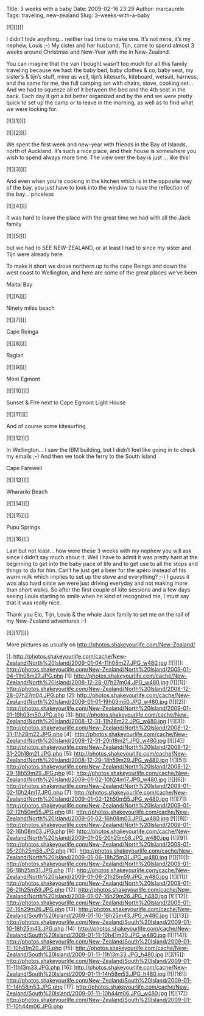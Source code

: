 Title: 3 weeks with a baby
Date: 2009-02-16 23:29
Author: marcaurele
Tags: traveling, new-zealand
Slug: 3-weeks-with-a-baby

[![][]][]  

I didn’t hide anything... neither had time to make one. It’s not mine,
it’s my nephew, Louis ;-) My sister and her husband, Tijn, came to spend
almost 3 weeks around Christmas and New-Year with me in New-Zealand.

You can imagine that the van I bought wasn’t too much for all this
family traveling because we had: the baby bed, baby clothes & co, baby
seat, my sister’s & tijn’s stuff, mine as well, tijn’s kitesurfs,
kiteboard, wetsuit, harness, and the same for me, the full camping set
with chairs, stove, cooking set... And we had to squeeze all of it
between the bed and the 4th seat in the back. Each day it got a bit
better organized and by the end we were pretty quick to set up the camp
or to leave in the morning, as well as to find what we were looking
for.  

[![][1]][]  

[![][2]][]

We spent the first week and new-year with friends in the Bay of Islands,
north of Auckland. It’s such a nice place, and their house is somewhere
you wish to spend always more time. The view over the bay is just ...
like this!  

[![][3]][]

And even when you’re cooking in the kitchen which is in the opposite way
of the bay, you just have to look into the window to have the reflection
of the bay... priceless  

[![][4]][]

It was hard to leave the place with the great time we had with all the
Jack family  

[![][5]][]  

but we had to SEE NEW-ZEALAND, or at least I had to since my sister and
Tijn were already here.

To make it short we drove northern up to the cape Reinga and down the
west coast to Wellington, and here are some of the great places we’ve
been

Maitai Bay  

[![][6]][]

Ninety miles beach  

[![][7]][]

Cape Reinga  

[![][8]][]

Raglan  

[![][9]][]

Mont Egmont  

[![][10]][]

Sunset & Fire next to Cape Egmont Light House  

[![][11]][]

And of course some kitesurfing  

[![][12]][]

In Wellington... I saw the IBM building, but I didn’t feel like going in
to check my emails ;-) And then we took the ferry to the South Island

Cape Farewell  

[![][13]][]

Wharariki Beach  

[![][14]][]  

[![][15]][]

Pupu Springs  

[![][16]][]

Last but not least... how were these 3 weeks with my nephew you will ask
since I didn’t say much about it. Well I have to admit it was pretty
hard at the beginning to get into the baby pace of life and to get use
to all the stops and things to do for him. Can’t he just get a beer for
the apéro instead of his warm milk which implies to set up the stove and
everything? ;-) I guess it was also hard since we were just driving
everyday and not making more than short walks. So after the first couple
of kite sessions and a few days seeing Louis starting to smile when he
kind of recognized me, I must say that it was really nice.  

Thank you Elo, Tijn, Louis & the whole Jack family to set me on the rail
of my New-Zealand adventures :-)  

[![][17]][]

More pictures as usually on
<http://photos.shakeyourlife.com/New-Zealand/>

  []: http://photos.shakeyourlife.com/cache/New-Zealand/North%20Island/2009-01-04-11h08m27.JPG_w480.jpg
  [![][]]: http://photos.shakeyourlife.com/New-Zealand/North%20Island/2009-01-04-11h08m27.JPG.php
  [1]: http://photos.shakeyourlife.com/cache/New-Zealand/North%20Island/2008-12-28-07h27m04.JPG_w480.jpg
  [![][1]]: http://photos.shakeyourlife.com/New-Zealand/North%20Island/2008-12-28-07h27m04.JPG.php
  [2]: http://photos.shakeyourlife.com/cache/New-Zealand/North%20Island/2009-01-01-19h03m50.JPG_w480.jpg
  [![][2]]: http://photos.shakeyourlife.com/New-Zealand/North%20Island/2009-01-01-19h03m50.JPG.php
  [3]: http://photos.shakeyourlife.com/cache/New-Zealand/North%20Island/2008-12-31-11h28m22.JPG_w480.jpg
  [![][3]]: http://photos.shakeyourlife.com/New-Zealand/North%20Island/2008-12-31-11h28m22.JPG.php
  [4]: http://photos.shakeyourlife.com/cache/New-Zealand/North%20Island/2008-12-31-20h18m21.JPG_w480.jpg
  [![][4]]: http://photos.shakeyourlife.com/New-Zealand/North%20Island/2008-12-31-20h18m21.JPG.php
  [5]: http://photos.shakeyourlife.com/cache/New-Zealand/North%20Island/2008-12-29-18h59m29.JPG_w480.jpg
  [![][5]]: http://photos.shakeyourlife.com/New-Zealand/North%20Island/2008-12-29-18h59m29.JPG.php
  [6]: http://photos.shakeyourlife.com/cache/New-Zealand/North%20Island/2009-01-02-10h24m17.JPG_w480.jpg
  [![][6]]: http://photos.shakeyourlife.com/New-Zealand/North%20Island/2009-01-02-10h24m17.JPG.php
  [7]: http://photos.shakeyourlife.com/cache/New-Zealand/North%20Island/2009-01-02-12h50m55.JPG_w480.jpg
  [![][7]]: http://photos.shakeyourlife.com/New-Zealand/North%20Island/2009-01-02-12h50m55.JPG.php
  [8]: http://photos.shakeyourlife.com/cache/New-Zealand/North%20Island/2009-01-02-16h08m03.JPG_w480.jpg
  [![][8]]: http://photos.shakeyourlife.com/New-Zealand/North%20Island/2009-01-02-16h08m03.JPG.php
  [9]: http://photos.shakeyourlife.com/cache/New-Zealand/North%20Island/2009-01-05-20h25m58.JPG_w480.jpg
  [![][9]]: http://photos.shakeyourlife.com/New-Zealand/North%20Island/2009-01-05-20h25m58.JPG.php
  [10]: http://photos.shakeyourlife.com/cache/New-Zealand/North%20Island/2009-01-06-18h25m31.JPG_w480.jpg
  [![][10]]: http://photos.shakeyourlife.com/New-Zealand/North%20Island/2009-01-06-18h25m31.JPG.php
  [11]: http://photos.shakeyourlife.com/cache/New-Zealand/North%20Island/2009-01-06-21h25m59.JPG_w480.jpg
  [![][11]]: http://photos.shakeyourlife.com/New-Zealand/North%20Island/2009-01-06-21h25m59.JPG.php
  [12]: http://photos.shakeyourlife.com/cache/New-Zealand/North%20Island/2009-01-07-16h29m26.JPG_h480.jpg
  [![][12]]: http://photos.shakeyourlife.com/New-Zealand/North%20Island/2009-01-07-16h29m26.JPG.php
  [13]: http://photos.shakeyourlife.com/cache/New-Zealand/South%20Island/2009-01-10-18h25m43.JPG_w480.jpg
  [![][13]]: http://photos.shakeyourlife.com/New-Zealand/South%20Island/2009-01-10-18h25m43.JPG.php
  [14]: http://photos.shakeyourlife.com/cache/New-Zealand/South%20Island/2009-01-11-10h41m20.JPG_w480.jpg
  [![][14]]: http://photos.shakeyourlife.com/New-Zealand/South%20Island/2009-01-11-10h41m20.JPG.php
  [15]: http://photos.shakeyourlife.com/cache/New-Zealand/South%20Island/2009-01-11-11h13m33.JPG_h480.jpg
  [![][15]]: http://photos.shakeyourlife.com/New-Zealand/South%20Island/2009-01-11-11h13m33.JPG.php
  [16]: http://photos.shakeyourlife.com/cache/New-Zealand/South%20Island/2009-01-11-14h58m53.JPG_h480.jpg
  [![][16]]: http://photos.shakeyourlife.com/New-Zealand/South%20Island/2009-01-11-14h58m53.JPG.php
  [17]: http://photos.shakeyourlife.com/cache/New-Zealand/South%20Island/2009-01-11-10h44m06.JPG_w480.jpg
  [![][17]]: http://photos.shakeyourlife.com/New-Zealand/South%20Island/2009-01-11-10h44m06.JPG.php
